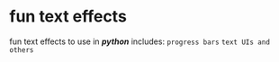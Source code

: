 # fun text effects
fun text effects to use in ***python***
includes: `progress bars` `text UIs and others`
